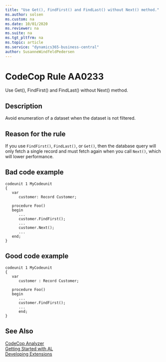 ```yaml
---
title: "Use Get(), FindFirst() and FindLast() without Next() method."
ms.author: solsen
ms.custom: na
ms.date: 10/01/2020
ms.reviewer: na
ms.suite: na
ms.tgt_pltfrm: na
ms.topic: article
ms.service: "dynamics365-business-central"
author: SusanneWindfeldPedersen
---
```

[//]: # (START>DO_NOT_EDIT)
[//]: # (IMPORTANT:Do not edit any of the content between here and the END>DO_NOT_EDIT.)
[//]: # (Any modifications should be made in the .xml files in the ModernDev repo.)
# CodeCop Rule AA0233
Use Get(), FindFirst() and FindLast() without Next() method.  

## Description
Avoid enumeration of a dataset when the dataset is not filtered.

[//]: # (IMPORTANT: END>DO_NOT_EDIT)

## Reason for the rule
If you use `FindFirst()`, `FindLast()`, or `Get()`, then the database query will only fetch a single record and must fetch again when you call `Next()`, which will lower performance.

## Bad code example
```
codeunit 1 MyCodeunit
{
   var
      customer: Record Customer;
                
   procedure Foo()
   begin
      ...
      customer.FindFirst();
      ...
      customer.Next();
      ...
   end;
}
```

## Good code example

```
codeunit 1 MyCodeunit
{
   var
      customer : Record Customer;
                
   procedure Foo()
   begin
      ...
      customer.FindFirst();
      ...
      end;
}
```

## See Also  
[CodeCop Analyzer](codecop.md)  
[Getting Started with AL](../devenv-get-started.md)  
[Developing Extensions](../devenv-dev-overview.md)  